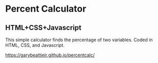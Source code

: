 # Percent Calculator

## HTML+CSS+Javascript

This simple calculator finds the percentage of two variables. Coded in HTML, CSS, and Javascript. 

https://garybeattiejr.github.io/percentcalc/
